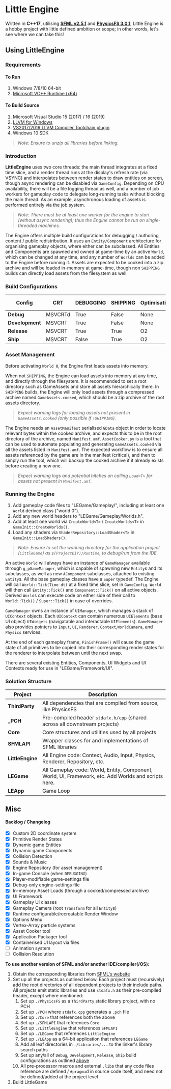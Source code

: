 # Little Engine

Written in **C++17**, utilising [**SFML v2.5.1**](https://www.sfml-dev.org/) and [**PhysicsFS 3.0.1**](https://icculus.org/physfs/), Little Engine is a hobby project with little defined ambition or scope; in other words, let's see where we can take this!

## Using LittleEngine
### Requirements

#### To Run
1. Windows 7/8/10 64-bit
1. [Microsoft VC++ Runtime (x64)](https://support.microsoft.com/en-us/help/2977003/the-latest-supported-visual-c-downloads)

#### To Build Source
1. Microsoft Visual Studio 15 (2017) / 16 (2019)
1. [LLVM for Windows](http://releases.llvm.org/download.html)
1. [VS2017/2019 LLVM Compiler Toolchain plugin](https://marketplace.visualstudio.com/items?itemName=LLVMExtensions.llvm-toolchain)
1. Windows 10 SDK

>*Note: Ensure to unzip all libraries before linking.*

### Introduction
**LittleEngine** uses two core threads: the main thread integrates at a fixed time slice, and a render thread runs at the display's refresh rate (via VSYNC) and interpolates between render states to draw entities on screen, though async rendering can be disabled via `GameConfig`. Depending on CPU availability, there will be a file logging thread as well, and a number of job workers for gameplay code to delegate long-running tasks without blocking the main thread. As an example, asynchronous loading of assets is performed entirely via the job system.

>*Note: There must be at least one worker for the engine to start (without async rendering); thus the Engine cannot be run on single-threaded machines.*

The Engine offers multiple build configurations for debugging / authoring content / public redistribution. It uses an `Entity/Component` architecture for organising gameplay objects, where either can be subclassed. All Entities and Components are spawned and owned at game-time by an active `World`, which can be changed at any time, and any number of `Worlds` can be added to the Engine before running it. Assets are expected to be cooked into a zip archive and will be loaded in-memory at game-time, though non `SHIPPING` builds can directly load assets from the filesystem as well.

### Build Configurations

Config | CRT | DEBUGGING | SHIPPING | Optimisation | Disk Assets
-------|-----|-----------|----------|--------------|--------------------
**Debug**       | MSVCRTd   | True  | False     | None  |   True
**Development** | MSVCRT    | True  | False     | None  |   True
**Release**     | MSVCRT    | True  | True      | O2    |   False
**Ship**        | MSVCRT    | False | True      | O2    |   False

### Asset Management
Before activating `World 0`, the Engine first loads assets into memory.

When not `SHIPPING`, the Engine can load assets into memory at any time, and directly through the filesystem. It is recommended to set a root directory such as GameAssets and store all assets hierarchically there. In `SHIPPING` builds, the Engine will only load assets through a compressed archive named `GameAssets.cooked`, which should be a zip archive of the root assets directory.
>*Expect warning logs for loading assets not present in `GameAssets.cooked` (only possible if `!SHIPPING`).*

The Engine needs an `AssetManifest` serialised `GData` object in order to locate relevant bytes within the cooked archive, and expects this to be in the root directory of the archive, named `Manifest.amf`. `AssetCooker.py` is a tool that can be used to automate populating and generating `GameAssets.cooked` via all the assets listed in `Manifest.amf`. The expected workflow is to ensure all assets referenced by the game are in the manifest (critical), and then to simply run the tool, which will backup the cooked archive if it already exists before creating a new one.
>*Expect warning logs and potential hitches on calling `Load<T>` for assets not present in `Manifest.amf`.*

### Running the Engine
1. Add gameplay code files to "LEGame/Gameplay/", including at least one `World` derived class ("world 0").
1. Add any new world headers to "LEGame/Gameplay/Worlds.h".
1. Add at least one world via `CreateWorld<T>` / `CreateWorlds<T>` in `GameInit::CreateWorlds()`.
1. Load any shaders via `ShaderRepository::LoadShader<T>` in `GameInit::LoadShaders()`.

>*Note: Ensure to set the working directory for the application project (`LittleGame`) as `$(ProjectDir)/Runtime`, to debug/run from the IDE.*

An active `World` will always have an instance of `GameManager` available through `g_pGameManager`, which is capable of spawning new `Entity`s and its subclasses, as well as new `AComponent` subclasses, attached to existing `Entity`s. All the base gameplay classes have a `Super` typedef. The Engine will call `World::Tick(Time dt)` at a fixed time slice, set in `GameConfig`. `World` will then call `Entity::Tick()` and `Component::Tick()` on all active objects. Derived `World`s can execute code on either side of their call to `World::Tick()` / `Super::Tick()` in case of overrides.

`GameManager` owns an instance of `UIManager`, which manages a stack of `UIContext` objects. Each `UIContext` can contain numerous `UIElements` (base UI object) `UIWidgets` (navigatable and interactable `UIElements`). `GameManager` also provides pointers to `Input`, `UI`, `Renderer`, `Context`,`WorldCamera`, and `Physics` services.

At the end of each gameplay frame, `FinishFrame()` will cause the game state of all primitives to be copied into their corresponding render states for the renderer to interpolate between until the next swap.

There are several existing Entities, Components, UI Widgets and UI Contexts ready for use in "LEGame/Framework/UI".

### Solution Structure

**Project**         | **Description**
--------------------|----------------
**ThirdParty**      | All dependencies that are compiled from source, like PhysicsFS
**_PCH**            | Pre-compiled header `stdafx.h/cpp` (shared across all downstream projects)
**Core**            | Core structures and utilities used by all projects
**SFMLAPI**         | Wrapper classes for and implementations of SFML libraries
**LittleEngine**    | All Engine code: Context, Audio, Input, Physics, Renderer, Repository, etc.
**LEGame**          | All Gameplay code: World, Entity, Component, World, UI, Framework, etc. Add Worlds and scripts here.
**LEApp**           | Game Loop

## Misc

#### Backlog / Changelog

- [x] Custom 2D coordinate system
- [x] Primitive Render States
- [x] Dynamic game Entities
- [x] Dynamic game Components
- [x] Collision Detection
- [x] Sounds & Music
- [x] Engine Repository (for asset management)
- [x] In-game Console (when `DEBUGGING`)
- [x] Player-modifiable game-settings file
- [x] Debug-only engine-settings file
- [x] In-memory Asset Loads (through a cooked/compressed archive)
- [x] UI Framework
- [x] Gameplay UI classes
- [x] Gameplay Camera (root `Transform` for all `Entity`s)
- [x] Runtime configurable/recreatable Render Window
- [x] Options Menu
- [x] Vertex-Array particle systems
- [x] Asset Cooker tool
- [x] Application Packager tool
- [x] Containerised UI layout via files
- [ ] Animation system
- [ ] Collision Resolution

**To use another version of SFML and/or another IDE/compiler(/OS):**
1. Obtain the corresponding libraries from [SFML's website](https://www.sfml-dev.org/download/sfml/2.5.1/)
1. Set up all the projects as outlined below. Each project must (recursively) add the root directories of all dependent projects to their include paths. All projects emit static libraries and use `stdafx.h` as their pre-compiled header, except where mentioned:
    1. Set up `./PhysicsFS` as a `ThirdParty` static library project, with no PCH
    1. Set up `./PCH` where `stdafx.cpp` generates a `.pch` file
    1. Set up `./Core` that references both the above
    1. Set up `./SFMLAPI` that references `Core`
    1. Set up `./LittleEngine` that references `SFMLAPI`
    1. Set up `./LEGame` that references `LittleEngine`
    1. Set up `./LEApp` as a 64-bit application that references `LEGame`
    1. Add all leaf directories in `./Libraries/...` to the linker's library search paths
    1. Set up any/all of `Debug`, `Development`, `Release`, `Ship` build configurations as outlined [above](#solution-structure)
    1. All pre-processor macros and external `.lib`s that any code files reference are defined / `#pragma`d in source code itself, and need not be defined/added at the project level
1. Build LittleGame
